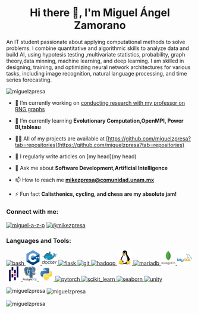 <h1 align="center">Hi there 👋, I'm Miguel Ángel Zamorano</h1>
An IT student passionate about applying computational methods to solve problems. I combine quantitative and algorithmic skills to analyze data and build AI, using  hypotesis testing ,multivariate statistics, probability, graph theory,data minning, machine learning, and deep learning.  I am skilled in designing, training, and optimizing neural network architectures for various tasks, including image recognition, natural language processing, and time series forecasting.

<p align="left"> <img src="https://komarev.com/ghpvc/?username=miguelzpresa&label=Profile%20views&color=0e75b6&style=flat" alt="miguelzpresa" /> </p>

- 🔭 I’m currently working on [ conducting research with my professor on RNG graphs](https://github.com/miguelzpresa/Espherical-RNG-Graphs)

- 🌱 I’m currently learning **Evolutionary Computation,OpenMPI, Power BI,tableau**

- 👨‍💻 All of my projects are available at [https://github.com/miguelzpresa?tab=repositories](https://github.com/miguelzpresa?tab=repositories)

- 📝 I regularly write articles on [my head](my head)

- 💬 Ask me about **Software Development,Artificial Intelligence**

- 📫 How to reach me **mikezpresa@comunidad.unam.mx**

- ⚡ Fun fact **Calisthenics, cycling, and chess are my absolute jam!**

<h3 align="left">Connect with me:</h3>
<p align="left">
<a href="https://linkedin.com/in/miguel-a-z-p" target="blank"><img align="center" src="https://raw.githubusercontent.com/rahuldkjain/github-profile-readme-generator/master/src/images/icons/Social/linked-in-alt.svg" alt="miguel-a-z-p" height="30" width="40" /></a>
<a href="https://www.hackerrank.com/@mikezpresa" target="blank"><img align="center" src="https://raw.githubusercontent.com/rahuldkjain/github-profile-readme-generator/master/src/images/icons/Social/hackerrank.svg" alt="@mikezpresa" height="30" width="40" /></a>
</p>

<h3 align="left">Languages and Tools:</h3>
<p align="left"> <a href="https://www.gnu.org/software/bash/" target="_blank" rel="noreferrer"> <img src="https://www.vectorlogo.zone/logos/gnu_bash/gnu_bash-icon.svg" alt="bash" width="40" height="40"/> </a> <a href="https://www.w3schools.com/cpp/" target="_blank" rel="noreferrer"> <img src="https://raw.githubusercontent.com/devicons/devicon/master/icons/cplusplus/cplusplus-original.svg" alt="cplusplus" width="40" height="40"/> </a> <a href="https://www.docker.com/" target="_blank" rel="noreferrer"> <img src="https://raw.githubusercontent.com/devicons/devicon/master/icons/docker/docker-original-wordmark.svg" alt="docker" width="40" height="40"/> </a> <a href="https://flask.palletsprojects.com/" target="_blank" rel="noreferrer"> <img src="https://www.vectorlogo.zone/logos/pocoo_flask/pocoo_flask-icon.svg" alt="flask" width="40" height="40"/> </a> <a href="https://git-scm.com/" target="_blank" rel="noreferrer"> <img src="https://www.vectorlogo.zone/logos/git-scm/git-scm-icon.svg" alt="git" width="40" height="40"/> </a> <a href="https://hadoop.apache.org/" target="_blank" rel="noreferrer"> <img src="https://www.vectorlogo.zone/logos/apache_hadoop/apache_hadoop-icon.svg" alt="hadoop" width="40" height="40"/> </a> <a href="https://www.linux.org/" target="_blank" rel="noreferrer"> <img src="https://raw.githubusercontent.com/devicons/devicon/master/icons/linux/linux-original.svg" alt="linux" width="40" height="40"/> </a> <a href="https://mariadb.org/" target="_blank" rel="noreferrer"> <img src="https://www.vectorlogo.zone/logos/mariadb/mariadb-icon.svg" alt="mariadb" width="40" height="40"/> </a> <a href="https://www.mongodb.com/" target="_blank" rel="noreferrer"> <img src="https://raw.githubusercontent.com/devicons/devicon/master/icons/mongodb/mongodb-original-wordmark.svg" alt="mongodb" width="40" height="40"/> </a> <a href="https://www.mysql.com/" target="_blank" rel="noreferrer"> <img src="https://raw.githubusercontent.com/devicons/devicon/master/icons/mysql/mysql-original-wordmark.svg" alt="mysql" width="40" height="40"/> </a> <a href="https://pandas.pydata.org/" target="_blank" rel="noreferrer"> <img src="https://raw.githubusercontent.com/devicons/devicon/2ae2a900d2f041da66e950e4d48052658d850630/icons/pandas/pandas-original.svg" alt="pandas" width="40" height="40"/> </a> <a href="https://www.postgresql.org" target="_blank" rel="noreferrer"> <img src="https://raw.githubusercontent.com/devicons/devicon/master/icons/postgresql/postgresql-original-wordmark.svg" alt="postgresql" width="40" height="40"/> </a> <a href="https://www.python.org" target="_blank" rel="noreferrer"> <img src="https://raw.githubusercontent.com/devicons/devicon/master/icons/python/python-original.svg" alt="python" width="40" height="40"/> </a> <a href="https://pytorch.org/" target="_blank" rel="noreferrer"> <img src="https://www.vectorlogo.zone/logos/pytorch/pytorch-icon.svg" alt="pytorch" width="40" height="40"/> </a> <a href="https://scikit-learn.org/" target="_blank" rel="noreferrer"> <img src="https://upload.wikimedia.org/wikipedia/commons/0/05/Scikit_learn_logo_small.svg" alt="scikit_learn" width="40" height="40"/> </a> <a href="https://seaborn.pydata.org/" target="_blank" rel="noreferrer"> <img src="https://seaborn.pydata.org/_images/logo-mark-lightbg.svg" alt="seaborn" width="40" height="40"/> </a> <a href="https://unity.com/" target="_blank" rel="noreferrer"> <img src="https://www.vectorlogo.zone/logos/unity3d/unity3d-icon.svg" alt="unity" width="40" height="40"/> </a> </p>

<p><img align="left" src="https://github-readme-stats.vercel.app/api/top-langs?username=miguelzpresa&show_icons=true&locale=en&layout=compact" alt="miguelzpresa" /></p>

<p>&nbsp;<img align="center" src="https://github-readme-stats.vercel.app/api?username=miguelzpresa&show_icons=true&locale=en" alt="miguelzpresa" /></p>

<p><img align="center" src="https://github-readme-streak-stats.herokuapp.com/?user=miguelzpresa&" alt="miguelzpresa" /></p>


